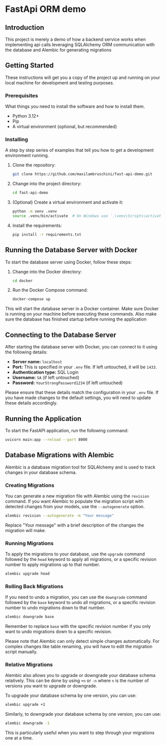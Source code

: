 # FastApi ORM demo

## Introduction

This project is merely a demo of how a backend service works when implementing api calls leveraging SQLAlchemy ORM communication with the database and Alembic for generating migrations

## Getting Started

These instructions will get you a copy of the project up and running on your local machine for development and testing purposes.

### Prerequisites

What things you need to install the software and how to install them.

- Python 3.12+
- Pip
- A virtual environment (optional, but recommended)

### Installing

A step by step series of examples that tell you how to get a development environment running.

1. Clone the repository:
    ```bash
    git clone https://github.com/maxilambruschini/fast-api-demo.git
    ```

2. Change into the project directory:
    ```bash
    cd fast-api-demo
    ```

3. (Optional) Create a virtual environment and activate it:
    ```bash
    python -m venv .venv
    source .venv/bin/activate  # On Windows use `.\venv\Scripts\activate`
    ```

4. Install the requirements:
    ```bash
    pip install -r requirements.txt
    ```

## Running the Database Server with Docker

To start the database server using Docker, follow these steps:

1. Change into the Docker directory:
    ```bash
    cd docker
    ```

2. Run the Docker Compose command:
    ```bash
    docker-compose up
    ```

This will start the database server in a Docker container. Make sure Docker is running on your machine before executing these commands. Also make sure the database has finished startup before running the application

## Connecting to the Database Server

After starting the database server with Docker, you can connect to it using the following details:

- **Server name:** `localhost`
- **Port:** This is specified in your `.env` file. If left untouched, it will be `1433`.
- **Authentication type:** SQL Login
- **Username:** `SA` (if left untouched)
- **Password:** `YourStrongPassword1234` (if left untouched)

Please ensure that these details match the configuration in your `.env` file. If you have made changes to the default settings, you will need to update these details accordingly.

## Running the Application

To start the FastAPI application, run the following command:

```bash
uvicorn main:app --reload --port 8000
```

## Database Migrations with Alembic

Alembic is a database migration tool for SQLAlchemy and is used to track changes in your database schema. 

### Creating Migrations

You can generate a new migration file with Alembic using the `revision` command. If you want Alembic to populate the migration script with detected changes from your models, use the `--autogenerate` option.

```bash
alembic revision --autogenerate -m "Your message"
```

Replace "Your message" with a brief description of the changes the migration will make.

### Running Migrations

To apply the migrations to your database, use the `upgrade` command followed by the `head` keyword to apply all migrations, or a specific revision number to apply migrations up to that number.

```bash
alembic upgrade head
```

### Rolling Back Migrations

If you need to undo a migration, you can use the `downgrade` command followed by the `base` keyword to undo all migrations, or a specific revision number to undo migrations down to that number.

```bash
alembic downgrade base
```

Remember to replace `base` with the specific revision number if you only want to undo migrations down to a specific revision.

Please note that Alembic can only detect simple changes automatically. For complex changes like table renaming, you will have to edit the migration script manually.

### Relative Migrations

Alembic also allows you to upgrade or downgrade your database schema relatively. This can be done by using `+n` or `-n` where `n` is the number of versions you want to upgrade or downgrade.

To upgrade your database schema by one version, you can use:

```bash
alembic upgrade +1
```

Similarly, to downgrade your database schema by one version, you can use:

```bash
alembic downgrade -1
```

This is particularly useful when you want to step through your migrations one at a time.